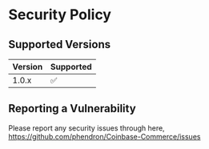 # Security Policy

## Supported Versions

| Version | Supported          |
| ------- | ------------------ |
| 1.0.x   | :white_check_mark: |

## Reporting a Vulnerability

Please report any security issues through here, https://github.com/phendron/Coinbase-Commerce/issues
